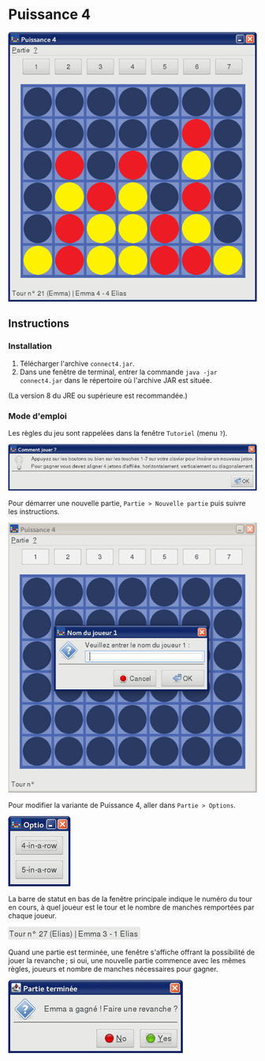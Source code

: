 Puissance 4
===========

![Puissance 4](img/puissance-4.png)

Instructions
------------

### Installation

1. Télécharger l'archive `connect4.jar`.
2. Dans une fenêtre de terminal, entrer la commande `java -jar connect4.jar`
   dans le répertoire où l'archive JAR est située.

(La version 8 du JRE ou supérieure est recommandée.)

### Mode d'emploi

Les règles du jeu sont rappelées dans la fenêtre `Tutoriel` (menu `?`).

![Tutoriel](img/tutoriel.png)

Pour démarrer une nouvelle partie, `Partie > Nouvelle partie` puis suivre les
instructions.

![Nouvelle partie](img/nouvelle-partie.png)

Pour modifier la variante de Puissance 4, aller dans `Partie > Options`.

![Options](img/options.png)

La barre de statut en bas de la fenêtre principale indique le numéro du tour en
cours, à quel joueur est le tour et le nombre de manches remportées par chaque
joueur.

![Barre de statut](img/barre-statut.png)

Quand une partie est terminée, une fenêtre s'affiche offrant la possibilité de
jouer la revanche ; si oui, une nouvelle partie commence avec les mêmes
règles, joueurs et nombre de manches nécessaires pour gagner.

![Partie terminée](img/partie-terminee.png)
